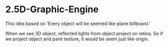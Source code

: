 # 2.5D-Graphic-Engine

This idea based on 'Every object will be seemed like plane billboard.'

When we see 3D object, reflected lights from object project on retina. So if we project object and paint texture, it would be seem just like origin.
